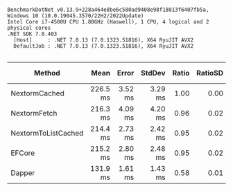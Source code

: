 ```

BenchmarkDotNet v0.13.9+228a464e8be6c580ad9408e98f18813f6407fb5a, Windows 10 (10.0.19045.3570/22H2/2022Update)
Intel Core i7-4500U CPU 1.80GHz (Haswell), 1 CPU, 4 logical and 2 physical cores
.NET SDK 7.0.403
  [Host]     : .NET 7.0.13 (7.0.1323.51816), X64 RyuJIT AVX2
  DefaultJob : .NET 7.0.13 (7.0.1323.51816), X64 RyuJIT AVX2


```
| Method              | Mean     | Error   | StdDev  | Ratio | RatioSD | Gen0      | Gen1      | Allocated | Alloc Ratio |
|-------------------- |---------:|--------:|--------:|------:|--------:|----------:|----------:|----------:|------------:|
| NextormCached       | 226.5 ms | 3.52 ms | 3.29 ms |  1.00 |    0.00 | 4500.0000 | 4000.0000 |   9.27 MB |        1.00 |
| NextormFetch        | 216.3 ms | 4.09 ms | 4.20 ms |  0.96 |    0.02 | 3500.0000 | 3000.0000 |   9.26 MB |        1.00 |
| NextormToListCached | 214.4 ms | 2.73 ms | 2.42 ms |  0.95 |    0.02 | 3000.0000 | 1500.0000 |   9.14 MB |        0.99 |
| EFCore              | 215.2 ms | 2.80 ms | 2.48 ms |  0.95 |    0.02 | 4000.0000 |  500.0000 |   9.35 MB |        1.01 |
| Dapper              | 131.9 ms | 1.61 ms | 1.43 ms |  0.58 |    0.01 |  750.0000 |         - |   1.62 MB |        0.17 |
